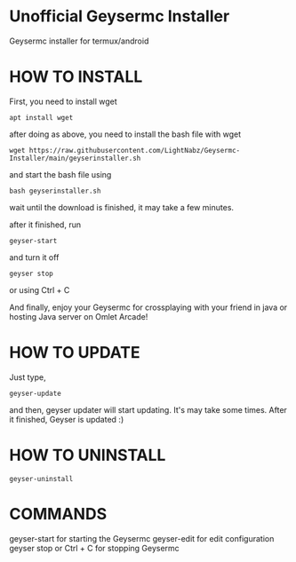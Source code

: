 # Unofficial Geysermc Installer

Geysermc installer for termux/android

# HOW TO INSTALL
First, you need to install wget

```sh-session
apt install wget
```

after doing as above, you need to install 
the bash file with wget
```sh-session
wget https://raw.githubusercontent.com/LightNabz/Geysermc-Installer/main/geyserinstaller.sh
```

and start the bash file using
```sh-session
bash geyserinstaller.sh
```

wait until the download is finished, it may take a
few minutes.

after it finished, run 
```sh-session
geyser-start
```

and turn it off 
```sh-session
geyser stop
``` 
or using  Ctrl + C


And finally, enjoy your Geysermc for crossplaying
with your friend in java or hosting Java server on Omlet Arcade!

# HOW TO UPDATE 
Just type,
```sh-session
geyser-update
```

and then, geyser updater will start updating. It's may take some times.
After it finished, Geyser is updated :)

# HOW TO UNINSTALL
```sh-session
geyser-uninstall
```

# COMMANDS

geyser-start for starting the Geysermc
 geyser-edit for edit configuration
 geyser stop or Ctrl + C for stopping Geysermc
